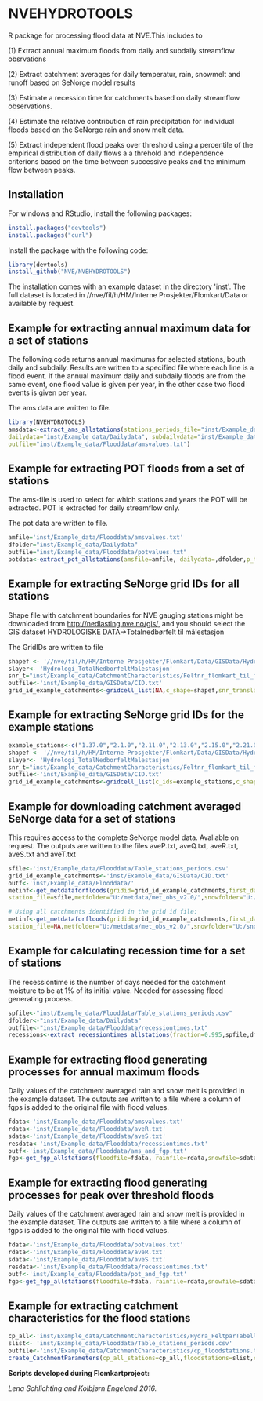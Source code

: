 ﻿# NVEHYDROTOOLS

R package for processing flood data at NVE.This includes to 

(1) Extract annual maximum floods from daily and subdaily streamflow obsrvations

(2) Extract catchment averages for daily temperatur, rain, snowmelt and runoff based on SeNorge model results

(3) Estimate a recession time for catchments based on daily streamflow observations. 

(4) Estimate the relative contribution of rain precipitation for individual floods based on the SeNorge rain and snow melt data. 

(5) Extract independent flood peaks over threshold using a percentile of the empirical 
distribution of daily flows a a threhold and independence criterions based on the time between successive peaks
and the minimum flow between peaks.

## Installation

For windows and RStudio, install the following packages:

```R
install.packages("devtools")
install.packages("curl")
```

Install the package with the following code:

```R
library(devtools)
install_github("NVE/NVEHYDROTOOLS")
```
The installation comes with an example dataset in the directory 'inst'. The full dataset is 
located in //nve/fil/h/HM/Interne Prosjekter/Flomkart/Data
or available by request.
## Example for extracting annual maximum data for a set of stations

The following code returns annual maximums for selected stations, bouth daily and subdaily. 
Results are written to a specified file where each line is a flood event. If the annual maximum
daily and subdaily floods are from the same event, one flood value is given per year, in the other case
two flood events is given per year.

The ams data are written to file.
```R
library(NVEHYDROTOOLS)
amsdata<-extract_ams_allstations(stations_periods_file="inst/Example_data/Flooddata/Table_stations_periods.csv",
dailydata="inst/Example_data/Dailydata", subdailydata="inst/Example_data/Subdaily",
outfile="inst/Example_data/Flooddata/amsvalues.txt")
```



## Example for extracting POT floods from a set of stations
The ams-file is used to select for which stations and years the POT will be extracted. POT is extracted for daily streamflow only.

The pot data are written to file.
```R
amfile='inst/Example_data/Flooddata/amsvalues.txt'
dfolder="inst/Example_data/Dailydata"
outfile="inst/Example_data/Flooddata/potvalues.txt"
potdata<-extract_pot_allstations(amsfile=amfile, dailydata=,dfolder,p_threshold = 0.98, TSEP = 6,pratio= 2.0/3.0, outfile=outfile)
```

## Example for extracting SeNorge grid IDs for all stations
Shape file with catchment boundaries for NVE gauging stations might be downloaded from
http://nedlasting.nve.no/gis/, and you should select the GIS dataset HYDROLOGISKE DATA->Totalnedbørfelt til målestasjon

The GridIDs are written to file

```R
shapef <- '//nve/fil/h/HM/Interne Prosjekter/Flomkart/Data/GISData/Hydrologi_TotalNedborfeltMalestasjon.shp'
slayer<- 'Hydrologi_TotalNedborfeltMalestasjon'
snr_t="inst/Example_data/CatchmentCharacteristics/Feltnr_flomkart_til_feltnr_GIS.txt"
outfile<-'inst/Example_data/GISData/CID.txt'
grid_id_example_catchments<-gridcell_list(NA,c_shape=shapef,snr_translation=snr_t,c_layer=slayer,outfile=outfile)
```

## Example for extracting SeNorge grid IDs for the example stations

```R
example_stations<-c("1.37.0","2.1.0","2.11.0","2.13.0","2.15.0","2.21.0","2.25.0","2.28.0","2.32.0")
shapef <- '//nve/fil/h/HM/Interne Prosjekter/Flomkart/Data/GISData/Hydrologi_TotalNedborfeltMalestasjon.shp'
slayer<- 'Hydrologi_TotalNedborfeltMalestasjon'
snr_t="inst/Example_data/CatchmentCharacteristics/Feltnr_flomkart_til_feltnr_GIS.txt"
outfile<-'inst/Example_data/GISData/CID.txt'
grid_id_example_catchments<-gridcell_list(c_ids=example_stations,c_shape=shapef,snr_translation=snr_t,c_layer=slayer,outfile=outfile)
```


## Example for downloading catchment averaged SeNorge data for a set of stations
This requires access to the complete SeNorge model data. Avaliable on request.
The outputs are written to the files aveP.txt, aveQ.txt, aveR.txt, aveS.txt and aveT.txt
```R
sfile<-'inst/Example_data/Flooddata/Table_stations_periods.csv'
grid_id_example_catchments<-'inst/Example_data/GISData/CID.txt'
outf<-'inst/Example_data/Flooddata/'
metinf<-get_metdataforfloods(gridid=grid_id_example_catchments,first_day=as.Date("1961/1/1"),last_day=as.Date("1961/01/31"),
station_file=sfile,metfolder="U:/metdata/met_obs_v2.0/",snowfolder="U:/snowsim/snowsim_v2.0.1/",hbvfolder="Z:/gwbsim/gwbsim_v2.0",outfolder=outf)

# Using all catchments identified in the grid id file:
metinf<-get_metdataforfloods(gridid=grid_id_example_catchments,first_day=as.Date("1961/1/1"),last_day=as.Date("1961/01/31"),
station_file=NA,metfolder="U:/metdata/met_obs_v2.0/",snowfolder="U:/snowsim/snowsim_v2.0.1/",hbvfolder="Z:/gwbsim/gwbsim_v2.0",outfolder=outf)
```

## Example for calculating recession time for a set of stations
The recessiontime is the number of days needed for the catchment moisture to be at 1% of its initial value. Needed for assessing 
flood generating process.
```R
spfile<-"inst/Example_data/Flooddata/Table_stations_periods.csv"
dfolder<-"inst/Example_data/Dailydata"
outfile<-"inst/Example_data/Flooddata/recessiontimes.txt"
recessions<-extract_recessiontimes_allstations(fraction=0.995,spfile,dfolder,outfile)
```


## Example for extracting flood generating processes for annual maximum floods
Daily values of the catchment averaged rain and snow melt is provided in the example dataset.
The outputs are written to a file where a column of fgps is added to the original file with flood values.

```R
fdata<-'inst/Example_data/Flooddata/amsvalues.txt'
rdata<-'inst/Example_data/Flooddata/aveR.txt'
sdata<-'inst/Example_data/Flooddata/aveS.txt'
resdata<-'inst/Example_data/Flooddata/recessiontimes.txt'
outf<-'inst/Example_data/Flooddata/ams_and_fgp.txt'
fgp<-get_fgp_allstations(floodfile=fdata, rainfile=rdata,snowfile=sdata,recessionfile=resdata,outfile=outf,cfgp=4)
```

## Example for extracting flood generating processes for peak over threshold floods
Daily values of the catchment averaged rain and snow melt is provided in the example dataset.
The outputs are written to a file where a column of fgps is added to the original file with flood values.

```R
fdata<-'inst/Example_data/Flooddata/potvalues.txt'
rdata<-'inst/Example_data/Flooddata/aveR.txt'
sdata<-'inst/Example_data/Flooddata/aveS.txt'
resdata<-'inst/Example_data/Flooddata/recessiontimes.txt'
outf<-'inst/Example_data/Flooddata/pot_and_fgp.txt'
fgp<-get_fgp_allstations(floodfile=fdata, rainfile=rdata,snowfile=sdata,recessionfile=resdata,outfile=outf,cfgp=4)
```

## Example for extracting catchment characteristics for the flood stations

```R
cp_all<-'inst/Example_data/CatchmentCharacteristics/Hydra_FeltparTabell.csv'
slist<- 'inst/Example_data/Flooddata/Table_stations_periods.csv'
outfile<-'inst/Example_data/CatchmentCharacteristics/cp_floodstations.txt'
create_CatchmentParameters(cp_all_stations=cp_all,floodstations=slist,cp_floodstations=outfile)
```

**Scripts developed during Flomkartproject:**


*Lena Schlichting and Kolbjørn Engeland 2016.*

